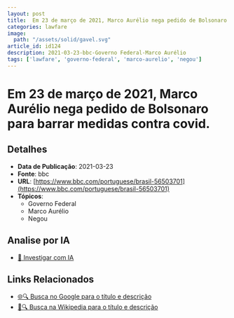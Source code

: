 ```yaml
---
layout: post
title:  Em 23 de março de 2021, Marco Aurélio nega pedido de Bolsonaro para barrar medidas contra covid.
categories: lawfare
image: 
  path: "/assets/solid/gavel.svg"
article_id: id124
description: 2021-03-23-bbc-Governo Federal-Marco Aurélio
tags: ['lawfare', 'governo-federal', 'marco-aurelio', 'negou']
---
```


# Em 23 de março de 2021, Marco Aurélio nega pedido de Bolsonaro para barrar medidas contra covid.

## Detalhes
- **Data de Publicação**: 2021-03-23
- **Fonte**: bbc
- **URL**: [https://www.bbc.com/portuguese/brasil-56503701](https://www.bbc.com/portuguese/brasil-56503701)
- **Tópicos**:
  - Governo Federal
  - Marco Aurélio
  - Negou

## Analise por IA
- [🤖 Investigar com IA](https://www.perplexity.ai/search?q=%22not%C3%ADcia%20artigo%20Brasil%22%20Em%2023%20de%20mar%C3%A7o%20de%202021%2C%20Marco%20Aur%C3%A9lio%20nega%20pedido%20de%20Bolsonaro%20para%20barrar%20medidas%20contra%20covid.%20bbc%202021-03-23)

## Links Relacionados
- [🌐🔍 Busca no Google para o título e descrição](https://www.google.com/search?q=%22not%C3%ADcia%20artigo%20Brasil%22%20Em%2023%20de%20mar%C3%A7o%20de%202021%2C%20Marco%20Aur%C3%A9lio%20nega%20pedido%20de%20Bolsonaro%20para%20barrar%20medidas%20contra%20covid.%20bbc%202021-03-23)
- [📖🔍 Busca na Wikipedia para o título e descrição](https://pt.wikipedia.org/w/index.php?search=%22not%C3%ADcia%20artigo%20Brasil%22%20Em%2023%20de%20mar%C3%A7o%20de%202021%2C%20Marco%20Aur%C3%A9lio%20nega%20pedido%20de%20Bolsonaro%20para%20barrar%20medidas%20contra%20covid.%20bbc%202021-03-23)

